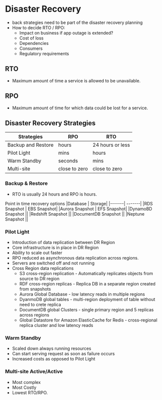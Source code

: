# Disaster Recovery
 * back strategies need to be part of the disaster recovery planning
 * How to decide RTO / RPO:
   * Impact on business if app outage is extended?
   * Cost of loss
   * Dependencies
   * Consumers
   * Regulatory requirements

## RTO
 * Maximum amount of time a service is allowed to be unavailable.

## RPO
 * Maximum amount of time for which data could be lost for a service.

## Disaster Recovery Strategies

| Strategies | RPO | RTO |
| ----------- | ------- | -------- |
| Backup and Restore | hours | 24 hours or less |
| Pilot Light | mins | hours|
| Warm Standby | seconds | mins |
| Multi-site | close to zero | close to zero |

### Backup & Restore
 * RTO is usually 24 hours and RPO is hours.
 
 Point in time recovery options
 |Database | Storage|
 |-------| -------|
 |RDS Snapshot | EBS Snapshot|
 |Aurora Snapshot | EFS Snapshot|
 |DynamoBD Snapshot ||
 |Redshift Snapshot ||
 |DocumentDB Snapshot ||
 |Neptune Snapshot ||


 ### Pilot Light
  * Introduction of data replication between DR Region
  * Core infrastructure is in place in DR Region
  * Ability to scale out faster
  * RPO reduced as asynchronous data replication across regions. 
  * Servers are switched off and not running
  * Cross Region data replications
    * S3 cross-region replication - Automatically replicates objects from source to DR region
    * RDF cross-region replicas - Replica DB in a separate region created from snapshots
    * Aurora Global Database - low latency reads in multiple regions
    * DyanmoDB global tables - multi-region deployment of table without need to crete replica
    * DocumentDB global Clusters - single primary region and 5 replicas across regions
    * Global Datastore for Amazon ElasticCache for Redis - cross-regional replica cluster and low latency reads

### Warm Standby
 * Scaled down always running resources
 * Can start serving request as soon as failure occurs
 * Increased costs as opposed to Pilot Light

### Multi-site Active/Active
 * Most complex
 * Most Costly
 * Lowest  RTO/RPO.


